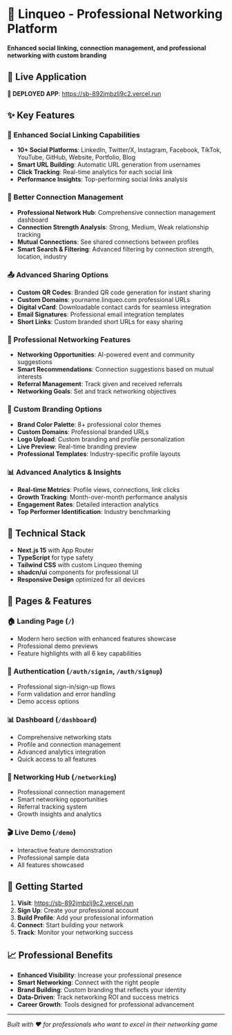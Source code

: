 # 🚀 Linqueo - Professional Networking Platform

**Enhanced social linking, connection management, and professional networking with custom branding**

## 🌟 Live Application
**🔗 DEPLOYED APP**: https://sb-892jmbzlj9c2.vercel.run

## ✨ Key Features

### 🔗 Enhanced Social Linking Capabilities
- **10+ Social Platforms**: LinkedIn, Twitter/X, Instagram, Facebook, TikTok, YouTube, GitHub, Website, Portfolio, Blog
- **Smart URL Building**: Automatic URL generation from usernames
- **Click Tracking**: Real-time analytics for each social link
- **Performance Insights**: Top-performing social links analysis

### 🤝 Better Connection Management
- **Professional Network Hub**: Comprehensive connection management dashboard
- **Connection Strength Analysis**: Strong, Medium, Weak relationship tracking
- **Mutual Connections**: See shared connections between profiles
- **Smart Search & Filtering**: Advanced filtering by connection strength, location, industry

### 📤 Advanced Sharing Options
- **Custom QR Codes**: Branded QR code generation for instant sharing
- **Custom Domains**: yourname.linqueo.com professional URLs
- **Digital vCard**: Downloadable contact cards for seamless integration
- **Email Signatures**: Professional email integration templates
- **Short Links**: Custom branded short URLs for easy sharing

### 💼 Professional Networking Features
- **Networking Opportunities**: AI-powered event and community suggestions
- **Smart Recommendations**: Connection suggestions based on mutual interests
- **Referral Management**: Track given and received referrals
- **Networking Goals**: Set and track networking objectives

### 🎨 Custom Branding Options
- **Brand Color Palette**: 8+ professional color themes
- **Custom Domains**: Professional branded URLs
- **Logo Upload**: Custom branding and profile personalization
- **Live Preview**: Real-time branding preview
- **Professional Templates**: Industry-specific profile layouts

### 📊 Advanced Analytics & Insights
- **Real-time Metrics**: Profile views, connections, link clicks
- **Growth Tracking**: Month-over-month performance analysis
- **Engagement Rates**: Detailed interaction analytics
- **Top Performer Identification**: Industry benchmarking

## 🔧 Technical Stack
- **Next.js 15** with App Router
- **TypeScript** for type safety
- **Tailwind CSS** with custom Linqueo theming
- **shadcn/ui** components for professional UI
- **Responsive Design** optimized for all devices

## 📱 Pages & Features

### **🏠 Landing Page** (`/`)
- Modern hero section with enhanced features showcase
- Professional demo previews
- Feature highlights with all 6 key capabilities

### **🔐 Authentication** (`/auth/signin`, `/auth/signup`)
- Professional sign-in/sign-up flows
- Form validation and error handling
- Demo access options

### **📊 Dashboard** (`/dashboard`)
- Comprehensive networking stats
- Profile and connection management
- Advanced analytics integration
- Quick access to all features

### **🤝 Networking Hub** (`/networking`)
- Professional connection management
- Smart networking opportunities
- Referral tracking system
- Growth insights and analytics

### **🎬 Live Demo** (`/demo`)
- Interactive feature demonstration
- Professional sample data
- All features showcased

## 🚀 Getting Started

1. **Visit**: https://sb-892jmbzlj9c2.vercel.run
2. **Sign Up**: Create your professional account
3. **Build Profile**: Add your professional information
4. **Connect**: Start building your network
5. **Track**: Monitor your networking success

## 📈 Professional Benefits
- **Enhanced Visibility**: Increase your professional presence
- **Smart Networking**: Connect with the right people
- **Brand Building**: Custom branding that reflects your identity
- **Data-Driven**: Track networking ROI and success metrics
- **Career Growth**: Tools designed for professional advancement

---
*Built with ❤️ for professionals who want to excel in their networking game*